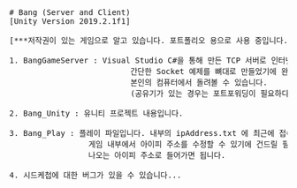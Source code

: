 <pre>
# Bang (Server and Client)
[Unity Version 2019.2.1f1] 

[***저작권이 있는 게임으로 알고 있습니다. 포트폴리오 용으로 사용 중입니다.]

1. BangGameServer : Visual Studio C#을 통해 만든 TCP 서버로 인터넷에서 찾아볼 수 있는
                          간단한 Socket 예제를 뼈대로 만들었기에 완벽한 서버는 아니지만
                          본인의 컴퓨터에서 돌려볼 수 있습니다. 
                          (공유기가 있는 경우는 포트포워딩이 필요하다고 알고 있습니다.)

2. Bang_Unity : 유니티 프로젝트 내용입니다.

3. Bang_Play : 플레이 파일입니다. 내부의 ipAddress.txt 에 최근에 접속했던 ip주소가 담겨있습니다.
                 게임 내부에서 아이피 주소를 수정할 수 있기에 건드릴 필요는 없고, BangGameServer 실행 시
                 나오는 아이피 주소로 들어가면 됩니다. 

4. 시드케첩에 대한 버그가 있을 수 있습니다...

</pre>
